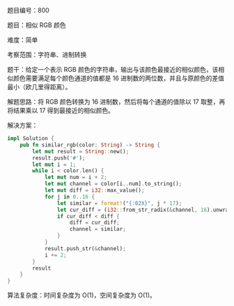 题目编号：800

题目：相似 RGB 颜色

难度：简单

考察范围：字符串、进制转换

题干：给定一个表示 RGB 颜色的字符串，输出与该颜色最接近的相似颜色，该相似颜色需要满足每个颜色通道的值都是 16 进制数的两位数，并且与原颜色的差值最小（欧几里得距离）。

解题思路：将 RGB 颜色转换为 16 进制数，然后将每个通道的值除以 17 取整，再将结果乘以 17 得到最接近的相似颜色。

解决方案：

```rust
impl Solution {
    pub fn similar_rgb(color: String) -> String {
        let mut result = String::new();
        result.push('#');
        let mut i = 1;
        while i < color.len() {
            let mut num = i + 2;
            let mut channel = color[i..num].to_string();
            let mut diff = i32::max_value();
            for j in 0..16 {
                let similar = format!("{:02X}", j * 17);
                let cur_diff = (i32::from_str_radix(&channel, 16).unwrap() - i32::from_str_radix(&similar, 16).unwrap()).abs();
                if cur_diff < diff {
                    diff = cur_diff;
                    channel = similar;
                }
            }
            result.push_str(&channel);
            i += 2;
        }
        result
    }
}
```

算法复杂度：时间复杂度为 O(1)，空间复杂度为 O(1)。